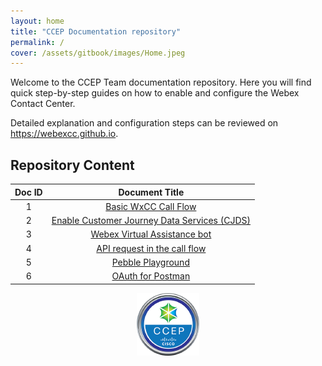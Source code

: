 ```yaml
---
layout: home
title: "CCEP Documentation repository"
permalink: /
cover: /assets/gitbook/images/Home.jpeg
---
```


Welcome to the CCEP Team documentation repository. Here you will find quick step-by-step guides on how to enable and configure the Webex Contact Center.

Detailed explanation and configuration steps can be reviewed on <https://webexcc.github.io>.

## Repository Content

| Doc ID |                       Document Title                        |
| :----: | :---------------------------------------------------------: |
|   1    |          [Basic WxCC Call Flow](/pages/BasicFlow/)          |
|   2    | [Enable Customer Journey Data Services (CJDS)](/pages/JDS/) |
|   3    |      [Webex Virtual Assistance bot](/pages/NativeVA/)       |
|   4    |       [API request in the call flow](/pages/APIflow)        |
|   5    |        [Pebble Playground](/pages/Pebble)         | 
|   6    |        [OAuth for Postman](/pages/OAuth)         | 


<center><img src="/assets/gitbook/images/ccep.png" width="100"></center>
